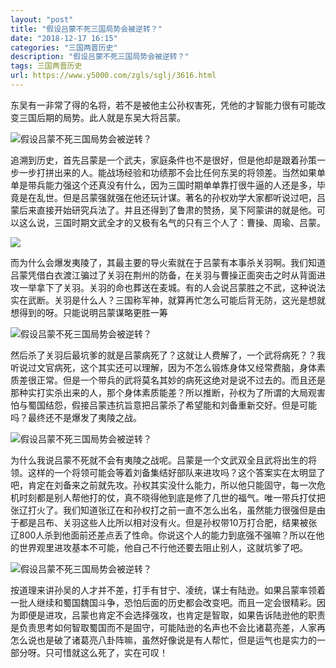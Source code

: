 ```yaml
---
layout: "post"
title: "假设吕蒙不死三国局势会被逆转？"
date: "2018-12-17 16:15"
categories: "三国两晋历史"
description: "假设吕蒙不死三国局势会被逆转？"
tags: 三国两晋历史
url: https://www.y5000.com/zgls/sglj/3616.html
---
```






东吴有一非常了得的名将，若不是被他主公孙权害死，凭他的才智能力很有可能改变三国后期的局势。此人就是东吴大将吕蒙。

![假设吕蒙不死三国局势会被逆转？](/uploads/allimg/161021/6-161021092403U9.JPG)

追溯到历史，首先吕蒙是一个武夫，家庭条件也不是很好，但是他却是跟着孙策一步一步打拼出来的人。能战场经验和功绩那不会比任何东吴的将领差。当然如果单单是带兵能力强这个还真没有什么，因为三国时期单单靠打很牛逼的人还是多，毕竟是在乱世。但是吕蒙强就强在他还玩计谋。著名的孙权劝学大家都听说过吧，吕蒙后来直接开始研究兵法了。并且还得到了鲁肃的赞扬，吴下阿蒙讲的就是他。可以这么说，三国时期文武全才的又极有名气的只有三个人了：曹操、周瑜、吕蒙。

![](https://img.y5000.com/uploads/allimg/161021/093350B33-0.jpg)

而为什么会爆发夷陵了，其最主要的导火索就在于吕蒙有本事杀关羽啊。我们知道吕蒙凭借白衣渡江骗过了关羽在荆州的防备，在关羽与曹操正面突击之时从背面进攻一举拿下了关羽。关羽的命也葬送在麦城。有的人会说吕蒙胜之不武，这种说法实在武断。关羽是什么人？三国称军神，就算再忙怎么可能后背无防，这光是想就想得到的呀。只能说明吕蒙谋略更胜一筹

![假设吕蒙不死三国局势会被逆转？](/uploads/allimg/161021/6-161021092513422.JPG)

然后杀了关羽后最坑爹的就是吕蒙病死了？这就让人费解了，一个武将病死？？我听说过文官病死，这个其实还可以理解，因为不怎么锻炼身体又经常费脑，身体素质差很正常。但是一个带兵的武将莫名其妙的病死这绝对是说不过去的。而且还是那种实打实杀出来的人，那个身体素质能差？所以推断，孙权为了所谓的大局观害怕与蜀国结怨，假接吕蒙违抗旨意把吕蒙杀了希望能和刘备重新交好。但是可能吗？最终还不是爆发了夷陵之战。

![假设吕蒙不死三国局势会被逆转？](/uploads/allimg/161021/6-161021092635940.JPG)

为什么我说吕蒙不死就不会有夷陵之战呢。吕蒙是一个文武双全且武将出生的将领。这样的一个将领可能会等着刘备集结好部队来进攻吗？这个答案实在太明显了吧，肯定在刘备来之前就先攻。孙权其实没什么能力，所以他只能固守，每一次危机时刻都是别人帮他打的仗，真不晓得他到底是修了几世的福气。唯一带兵打仗把张辽打火了。我们知道张辽在和孙权打之前一直不怎么出名，虽然能力很强但是由于都是吕布、关羽这些人比所以相对没有火。但是孙权带10万打合肥，结果被张辽800人杀到他面前还差点丢了性命。你说这个人的能力到底强不强嘛？所以在他的世界观里进攻基本不可能，他自己不行他还要去阻止别人，这就坑爹了吧。

![假设吕蒙不死三国局势会被逆转？](/uploads/allimg/161021/6-161021092K33W.JPG)

按道理来讲孙吴的人才并不差，打手有甘宁、凌统，谋士有陆逊。如果吕蒙率领着一批人继续和蜀国魏国斗争，恐怕后面的历史都会改变吧。而且一定会很精彩。因为即便是进攻，吕蒙也肯定不会选择强攻，也肯定是智取，如果告诉陆逊他的职责是负责思考如何智取蜀国而不是固守，可能陆逊的名声也不会比诸葛亮差，人家再怎么说也是破了诸葛亮八卦阵嘛，虽然好像说是有人帮忙，但是运气也是实力的一部分呀。只可惜就这么死了，实在可叹！

